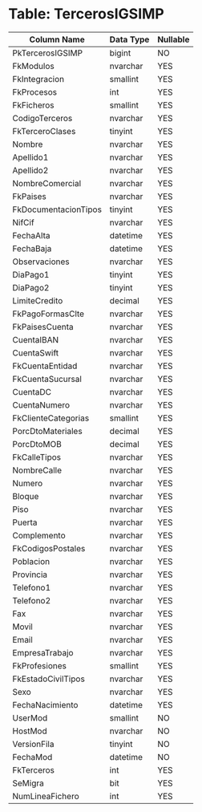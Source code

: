 # Table: TercerosIGSIMP

| Column Name | Data Type | Nullable |
|-------------|-----------|----------|
| PkTercerosIGSIMP | bigint | NO |
| FkModulos | nvarchar | YES |
| FkIntegracion | smallint | YES |
| FkProcesos | int | YES |
| FkFicheros | smallint | YES |
| CodigoTerceros | nvarchar | YES |
| FkTerceroClases | tinyint | YES |
| Nombre | nvarchar | YES |
| Apellido1 | nvarchar | YES |
| Apellido2 | nvarchar | YES |
| NombreComercial | nvarchar | YES |
| FkPaises | nvarchar | YES |
| FkDocumentacionTipos | tinyint | YES |
| NifCif | nvarchar | YES |
| FechaAlta | datetime | YES |
| FechaBaja | datetime | YES |
| Observaciones | nvarchar | YES |
| DiaPago1 | tinyint | YES |
| DiaPago2 | tinyint | YES |
| LimiteCredito | decimal | YES |
| FkPagoFormasClte | nvarchar | YES |
| FkPaisesCuenta | nvarchar | YES |
| CuentaIBAN | nvarchar | YES |
| CuentaSwift | nvarchar | YES |
| FkCuentaEntidad | nvarchar | YES |
| FkCuentaSucursal | nvarchar | YES |
| CuentaDC | nvarchar | YES |
| CuentaNumero | nvarchar | YES |
| FkClienteCategorias | smallint | YES |
| PorcDtoMateriales | decimal | YES |
| PorcDtoMOB | decimal | YES |
| FkCalleTipos | nvarchar | YES |
| NombreCalle | nvarchar | YES |
| Numero | nvarchar | YES |
| Bloque | nvarchar | YES |
| Piso | nvarchar | YES |
| Puerta | nvarchar | YES |
| Complemento | nvarchar | YES |
| FkCodigosPostales | nvarchar | YES |
| Poblacion | nvarchar | YES |
| Provincia | nvarchar | YES |
| Telefono1 | nvarchar | YES |
| Telefono2 | nvarchar | YES |
| Fax | nvarchar | YES |
| Movil | nvarchar | YES |
| Email | nvarchar | YES |
| EmpresaTrabajo | nvarchar | YES |
| FkProfesiones | smallint | YES |
| FkEstadoCivilTipos | nvarchar | YES |
| Sexo | nvarchar | YES |
| FechaNacimiento | datetime | YES |
| UserMod | smallint | NO |
| HostMod | nvarchar | NO |
| VersionFila | tinyint | NO |
| FechaMod | datetime | NO |
| FkTerceros | int | YES |
| SeMigra | bit | YES |
| NumLineaFichero | int | YES |
